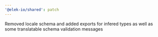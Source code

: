 ```yaml
---
'@elek-io/shared': patch
---
```


Removed locale schema and added exports for infered types as well as some translatable schema validation messages
